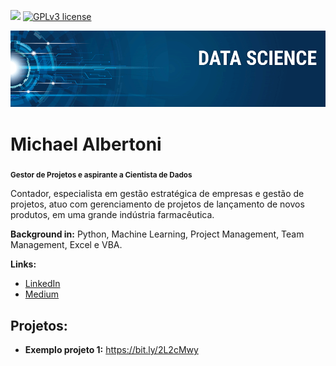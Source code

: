 [![](https://img.shields.io/badge/python-3.7+-blue.svg)](https://www.python.org/downloads/release/python-365/) [![GPLv3 license](https://img.shields.io/badge/License-GPLv3-blue.svg)](http://perso.crans.org/besson/LICENSE.html)

<p align="center">
  <img src="banner.png" >
</p>

# Michael Albertoni
<sub>**Gestor de Projetos e aspirante a Cientista de Dados**</sub>

Contador, especialista em gestão estratégica de empresas e gestão de projetos, atuo com gerenciamento de projetos de lançamento de novos produtos, em uma grande indústria farmacêutica.

**Background in:** Python, Machine Learning, Project Management, Team Management, Excel e VBA.

**Links:**
* [LinkedIn](https://br.linkedin.com/in/michael-felipe-albertoni-mba-capm-576b0287)
* [Medium](https://www.medium.com)


## Projetos:

* **Exemplo projeto 1:** https://bit.ly/2L2cMwy
